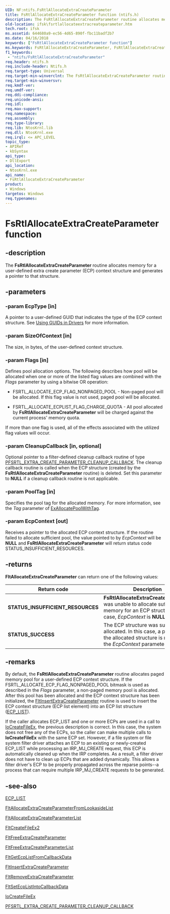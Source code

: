 ```yaml
---
UID: NF:ntifs.FsRtlAllocateExtraCreateParameter
title: FsRtlAllocateExtraCreateParameter function (ntifs.h)
description: The FsRtlAllocateExtraCreateParameter routine allocates memory for a user-defined extra create parameter (ECP) context structure and generates a pointer to that structure.
old-location: ifsk\fsrtlallocateextracreateparameter.htm
tech.root: ifsk
ms.assetid: 644680a9-ec56-4d65-890f-fbc11badf2b7
ms.date: 04/16/2018
keywords: ["FsRtlAllocateExtraCreateParameter function"]
ms.keywords: FsRtlAllocateExtraCreateParameter, FsRtlAllocateExtraCreateParameter routine [Installable File System Drivers], fsrtlref_97f1c552-b822-4fda-9327-8d127f42080b.xml, ifsk.fsrtlallocateextracreateparameter, ntifs/FsRtlAllocateExtraCreateParameter
f1_keywords:
 - "ntifs/FsRtlAllocateExtraCreateParameter"
req.header: ntifs.h
req.include-header: Ntifs.h
req.target-type: Universal
req.target-min-winverclnt: The FsRtlAllocateExtraCreateParameter routine is available starting with Windows Vista.
req.target-min-winversvr: 
req.kmdf-ver: 
req.umdf-ver: 
req.ddi-compliance: 
req.unicode-ansi: 
req.idl: 
req.max-support: 
req.namespace: 
req.assembly: 
req.type-library: 
req.lib: NtosKrnl.lib
req.dll: NtosKrnl.exe
req.irql: <= APC_LEVEL
topic_type:
- APIRef
- kbSyntax
api_type:
- DllExport
api_location:
- NtosKrnl.exe
api_name:
- FsRtlAllocateExtraCreateParameter
product:
- Windows
targetos: Windows
req.typenames: 
---
```


# FsRtlAllocateExtraCreateParameter function

## -description

The **FsRtlAllocateExtraCreateParameter** routine allocates memory for a user-defined extra create parameter (ECP) context structure and generates a pointer to that structure.

## -parameters

### -param EcpType [in]

A pointer to a user-defined GUID that indicates the type of the ECP context structure.  See [Using GUIDs in Drivers](https://docs.microsoft.com/windows-hardware/drivers/kernel/using-guids-in-drivers) for more information.

### -param SizeOfContext [in]

The size, in bytes, of the user-defined context structure.

### -param Flags [in]

Defines pool allocation options.  The following describes how pool will be allocated when one or more of the listed flag values are combined with the *Flags* parameter by using a bitwise OR operation:  

- FSRTL_ALLOCATE_ECP_FLAG_NONPAGED_POOL - Non-paged pool will be allocated.  If this flag value is not used, paged pool will be allocated.

- FSRTL_ALLOCATE_ECPLIST_FLAG_CHARGE_QUOTA - All pool allocated by **FsRtlAllocateExtraCreateParameter** will be charged against the current process' memory quota.

If more than one flag is used, all of the effects associated with the utilized flag values will occur.

### -param CleanupCallback [in, optional]

Optional pointer to a filter-defined cleanup callback routine of type [PFSRTL_EXTRA_CREATE_PARAMETER_CLEANUP_CALLBACK](https://msdn.microsoft.com/library/windows/hardware/ff551124).  The cleanup callback routine is called when the ECP structure (created by the **FsRtlAllocateExtraCreateParameter** routine) is deleted.  Set this parameter to **NULL** if a cleanup callback routine is not applicable.

### -param PoolTag [in]

Specifies the pool tag for the allocated memory. For more information, see the *Tag* parameter of [ExAllocatePoolWithTag](https://docs.microsoft.com/windows-hardware/drivers/ddi/wdm/nf-wdm-exallocatepoolwithtag).

### -param EcpContext [out]

Receives a pointer to the allocated ECP context structure.  If the routine failed to allocate sufficient pool, the value pointed to by *EcpContext* will be **NULL** and **FsRtlAllocateExtraCreateParameter** will return status code STATUS_INSUFFICIENT_RESOURCES.

## -returns

**FltAllocateExtraCreateParameter** can return one of the following values:

|Return code|Description|
|----|----|
|**STATUS_INSUFFICIENT_RESOURCES**|**FsRtlAllocateExtraCreateParameter** was unable to allocate sufficient memory for an ECP structure.  In this case, *EcpContext* is **NULL**.|
|**STATUS_SUCCESS**|The ECP structure was successfully allocated.  In this case, a pointer to the allocated structure is returned in the *EcpContext* parameter.

## -remarks

By default, the **FsRtlAllocateExtraCreateParameter** routine allocates paged memory pool for a user-defined ECP context structure.  If the FSRTL_ALLOCATE_ECP_FLAG_NONPAGED_POOL bitmask is used as described in the *Flags* parameter, a non-paged memory pool is allocated.  After this pool has been allocated and the ECP context structure has been initialized, the [FltInsertExtraCreateParameter](https://docs.microsoft.com/windows-hardware/drivers/ddi/fltkernel/nf-fltkernel-fltinsertextracreateparameter) routine is used to insert the ECP context structure (ECP list element) into an ECP list structure ([ECP_LIST](https://docs.microsoft.com/previous-versions/windows/hardware/drivers/ff540148(v=vs.85))).

If the caller allocates ECP_LIST and one or more ECPs are used in a call to [IoCreateFileEx](https://docs.microsoft.com/windows-hardware/drivers/ddi/ntddk/nf-ntddk-iocreatefileex), the previous description is correct. In this case, the system does not free any of the ECPs, so the caller can make multiple calls to **IoCreateFileEx** with the same ECP set. However, if a file system or file system filter driver attaches an ECP to an existing or newly-created ECP_LIST while processing an IRP_MJ_CREATE request, this ECP is automatically cleaned up when the IRP completes. As a result, a filter driver does not have to clean up ECPs that are added dynamically. This allows a filter driver's ECP to be properly propagated across the reparse points--a process that can require multiple IRP_MJ_CREATE requests to be generated.

## -see-also

[ECP_LIST](https://docs.microsoft.com/previous-versions/windows/hardware/drivers/ff540148(v=vs.85))

[FltAllocateExtraCreateParameterFromLookasideList](https://docs.microsoft.com/windows-hardware/drivers/ddi/fltkernel/nf-fltkernel-fltallocateextracreateparameterfromlookasidelist)

[FltAllocateExtraCreateParameterList](https://docs.microsoft.com/windows-hardware/drivers/ddi/fltkernel/nf-fltkernel-fltallocateextracreateparameterlist)

[FltCreateFileEx2](https://docs.microsoft.com/windows-hardware/drivers/ddi/fltkernel/nf-fltkernel-fltcreatefileex2)

[FltFreeExtraCreateParameter](https://docs.microsoft.com/windows-hardware/drivers/ddi/fltkernel/nf-fltkernel-fltfreeextracreateparameter)

[FltFreeExtraCreateParameterList](https://docs.microsoft.com/windows-hardware/drivers/ddi/fltkernel/nf-fltkernel-fltfreeextracreateparameterlist)

[FltGetEcpListFromCallbackData](https://docs.microsoft.com/windows-hardware/drivers/ddi/fltkernel/nf-fltkernel-fltgetecplistfromcallbackdata)

[FltInsertExtraCreateParameter](https://docs.microsoft.com/windows-hardware/drivers/ddi/fltkernel/nf-fltkernel-fltinsertextracreateparameter)

[FltRemoveExtraCreateParameter](https://docs.microsoft.com/windows-hardware/drivers/ddi/fltkernel/nf-fltkernel-fltremoveextracreateparameter)

[FltSetEcpListIntoCallbackData](https://docs.microsoft.com/windows-hardware/drivers/ddi/fltkernel/nf-fltkernel-fltsetecplistintocallbackdata)

[IoCreateFileEx](https://docs.microsoft.com/windows-hardware/drivers/ddi/ntddk/nf-ntddk-iocreatefileex)

[PFSRTL_EXTRA_CREATE_PARAMETER_CLEANUP_CALLBACK](https://msdn.microsoft.com/library/windows/hardware/ff551124)
